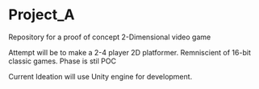 # Project_A
Repository for a proof of concept 2-Dimensional video game

Attempt will be to make a 2-4 player 2D platformer. Remniscient of 16-bit classic games. Phase is stil POC

Current Ideation will use Unity engine for development.
